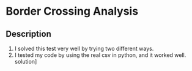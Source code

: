 # Border Crossing Analysis

## Description
1. I solved this test very well by trying two different ways. 
1. I tested my code by using the real csv in python, and it worked well. solution]
